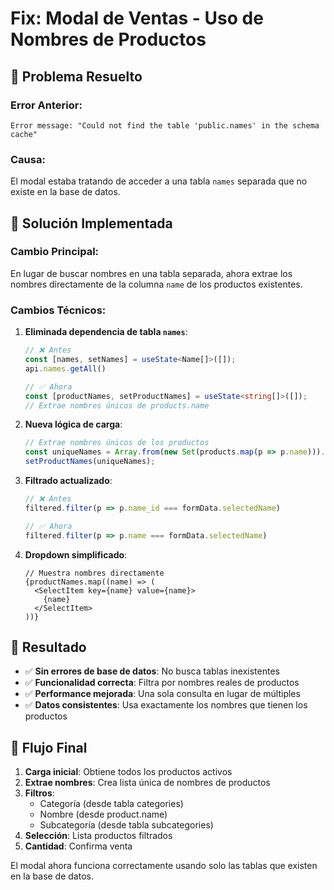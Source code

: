 # Fix: Modal de Ventas - Uso de Nombres de Productos

## 🐛 **Problema Resuelto**

### Error Anterior:
```
Error message: "Could not find the table 'public.names' in the schema cache"
```

### Causa:
El modal estaba tratando de acceder a una tabla `names` separada que no existe en la base de datos.

## 🔧 **Solución Implementada**

### Cambio Principal:
En lugar de buscar nombres en una tabla separada, ahora extrae los nombres directamente de la columna `name` de los productos existentes.

### Cambios Técnicos:

1. **Eliminada dependencia de tabla `names`**:
   ```typescript
   // ❌ Antes
   const [names, setNames] = useState<Name[]>([]);
   api.names.getAll()
   
   // ✅ Ahora
   const [productNames, setProductNames] = useState<string[]>([]);
   // Extrae nombres únicos de products.name
   ```

2. **Nueva lógica de carga**:
   ```typescript
   // Extrae nombres únicos de los productos
   const uniqueNames = Array.from(new Set(products.map(p => p.name))).sort();
   setProductNames(uniqueNames);
   ```

3. **Filtrado actualizado**:
   ```typescript
   // ❌ Antes
   filtered.filter(p => p.name_id === formData.selectedName)
   
   // ✅ Ahora
   filtered.filter(p => p.name === formData.selectedName)
   ```

4. **Dropdown simplificado**:
   ```tsx
   // Muestra nombres directamente
   {productNames.map((name) => (
     <SelectItem key={name} value={name}>
       {name}
     </SelectItem>
   ))}
   ```

## 🎯 **Resultado**

- ✅ **Sin errores de base de datos**: No busca tablas inexistentes
- ✅ **Funcionalidad correcta**: Filtra por nombres reales de productos
- ✅ **Performance mejorada**: Una sola consulta en lugar de múltiples
- ✅ **Datos consistentes**: Usa exactamente los nombres que tienen los productos

## 🚀 **Flujo Final**

1. **Carga inicial**: Obtiene todos los productos activos
2. **Extrae nombres**: Crea lista única de nombres de productos
3. **Filtros**: 
   - Categoría (desde tabla categories)
   - Nombre (desde product.name)
   - Subcategoría (desde tabla subcategories)
4. **Selección**: Lista productos filtrados
5. **Cantidad**: Confirma venta

El modal ahora funciona correctamente usando solo las tablas que existen en la base de datos.